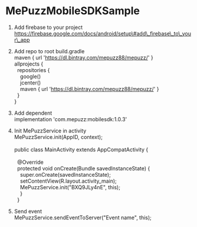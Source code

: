 # MePuzzMobileSDKSample

1.  Add firebase to your project<br/>https://firebase.google.com/docs/android/setup\#add\_firebase\_to\_your\_app

2.  Add repo to root build.gradle<br/>maven { url 'https://dl.bintray.com/mepuzz88/mepuzz/' }<br/>
allprojects {<br/>
&nbsp;&nbsp;repositories {<br/>
&nbsp;&nbsp;&nbsp;&nbsp;google()<br/>
&nbsp;&nbsp;&nbsp;&nbsp;jcenter()<br/>
&nbsp;&nbsp;&nbsp;&nbsp;maven { url 'https://dl.bintray.com/mepuzz88/mepuzz/' }<br/>
&nbsp;&nbsp;}<br/>
}<br/>

3.  Add dependent<br/>implementation 'com.mepuzz:mobilesdk:1.0.3'

4.  Init MePuzzService in activity<br/>
MePuzzService.init(AppID, context);<br/><br/>
public class MainActivity extends AppCompatActivity {<br/><br/>
&nbsp;&nbsp;@Override<br/>
&nbsp;&nbsp;protected void onCreate(Bundle savedInstanceState) {<br/>
&nbsp;&nbsp;&nbsp;&nbsp;super.onCreate(savedInstanceState);<br/>
&nbsp;&nbsp;&nbsp;&nbsp;setContentView(R.layout.activity_main);<br/>
&nbsp;&nbsp;&nbsp;&nbsp;MePuzzService.init("BXQ9JLy4nE", this);<br/>
&nbsp;&nbsp;&nbsp;&nbsp;}<br/>
&nbsp;&nbsp;}<br/>

5. Send event <br/>
MePuzzService.sendEventToServer("Event name", this);
